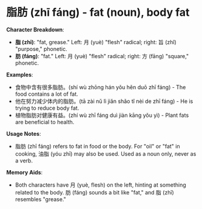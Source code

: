 # **脂肪 (zhī fáng) - fat (noun), body fat**

**Character Breakdown**:  
- **脂 (zhī)**: "fat, grease." Left: 月 (yuè) "flesh" radical; right: 旨 (zhǐ) "purpose," phonetic.  
- **肪 (fáng)**: "fat." Left: 月 (yuè) "flesh" radical; right: 方 (fāng) "square," phonetic.

**Examples**:  
- 食物中含有很多脂肪。(shí wù zhōng hán yǒu hěn duō zhī fáng) - The food contains a lot of fat.  
- 他在努力减少体内的脂肪。(tā zài nǔ lì jiǎn shǎo tǐ nèi de zhī fáng) - He is trying to reduce body fat.  
- 植物脂肪对健康有益。(zhí wù zhī fáng duì jiàn kāng yǒu yì) - Plant fats are beneficial to health.

**Usage Notes**:  
- 脂肪 (zhī fáng) refers to fat in food or the body. For "oil" or "fat" in cooking, 油脂 (yóu zhī) may also be used. Used as a noun only, never as a verb.

**Memory Aids**:  
- Both characters have 月 (yuè, flesh) on the left, hinting at something related to the body. 肪 (fáng) sounds a bit like "fat," and 脂 (zhī) resembles "grease."